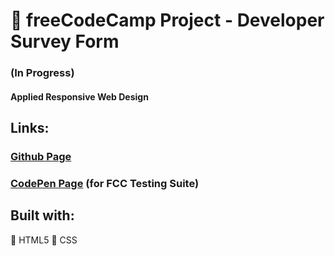 # :green_book: freeCodeCamp Project - Developer Survey Form
### (In Progress)
#### Applied Responsive Web Design

## Links:
### [Github Page](https://andremorise.github.io/fcc-survey-form "Survey Form")
### [CodePen Page](http://codepen.io/Andre_Morise/pen/KmeMzq "Survey Form") (for FCC Testing Suite)

## Built with:
:orange_book: HTML5 :blue_book: CSS

